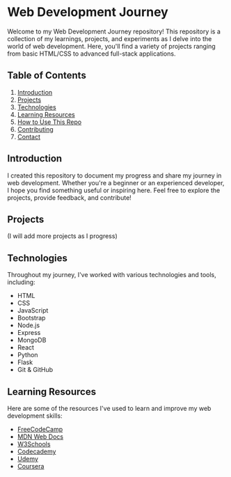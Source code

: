 # Web Development Journey

Welcome to my Web Development Journey repository! This repository is a collection of my learnings, projects, and experiments as I delve into the world of web development. Here, you'll find a variety of projects ranging from basic HTML/CSS to advanced full-stack applications.

## Table of Contents

1. [Introduction](#introduction)
2. [Projects](#projects)
3. [Technologies](#technologies)
4. [Learning Resources](#learning-resources)
5. [How to Use This Repo](#how-to-use-this-repo)
6. [Contributing](#contributing)
7. [Contact](#contact)

## Introduction

I created this repository to document my progress and share my journey in web development. Whether you're a beginner or an experienced developer, I hope you find something useful or inspiring here. Feel free to explore the projects, provide feedback, and contribute!

## Projects

(I will add more projects as I progress)

## Technologies

Throughout my journey, I've worked with various technologies and tools, including:

- HTML
- CSS
- JavaScript
- Bootstrap
- Node.js
- Express
- MongoDB
- React
- Python
- Flask
- Git & GitHub

## Learning Resources

Here are some of the resources I've used to learn and improve my web development skills:

- [FreeCodeCamp](https://www.freecodecamp.org/)
- [MDN Web Docs](https://developer.mozilla.org/)
- [W3Schools](https://www.w3schools.com/)
- [Codecademy](https://www.codecademy.com/)
- [Udemy](https://www.udemy.com/)
- [Coursera](https://www.coursera.org/)

